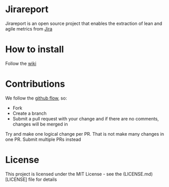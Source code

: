 # Jirareport

Jirareport is an open source project that enables the extraction of lean and agile metrics from [Jira](https://www.atlassian.com/br/software/jira)

# How to install 

Follow the [wiki](http://wiki.jiratorio.com.br/install)

# Contributions

We follow the [github flow](https://guides.github.com/introduction/flow/), so:

- Fork
- Create a branch
- Submit a pull request with your change and if there are no comments, changes will be merged in

Try and make one logical change per PR. That is not make many changes in one PR. Submit multiple PRs instead

# License

This project is licensed under the MIT License - see the (LICENSE.md)[LICENSE] file for details
